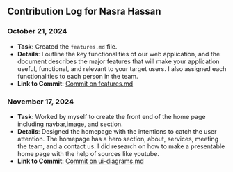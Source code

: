 ## Contribution Log for Nasra Hassan   

### October 21, 2024
- **Task**: Created the `features.md` file.
- **Details**: I outline the key functionalities of our web application, and the document describes the major features that will make your application useful, functional, and relevant to your target users. I also assigned each functionalities to each person in the team.
- **Link to Commit**: [Commit on features.md](https://github.com/tannneer/CS326-GroupProject/commit/821bfe6430aec2aa5207c553a91bbc9c1b20bd4c)


### November 17, 2024
- **Task**: Worked by myself to create the front end of the home page including navbar,image, and section.
- **Details**: Designed the homepage with the intentions to catch the user attention. The homepage has a hero section, about, services, meeting the team, and a contact us. I did research on how to make a presentable home page with the help of sources like youtube.
- **Link to Commit**: [Commit on ui-diagrams.md](https://github.com/tannneer/CS326-GroupProject/blob/0c6390ee60cee33bce3ad23c67dc1e2f40bf6fb2/team/markdowns/ui-diagrams.md)
 